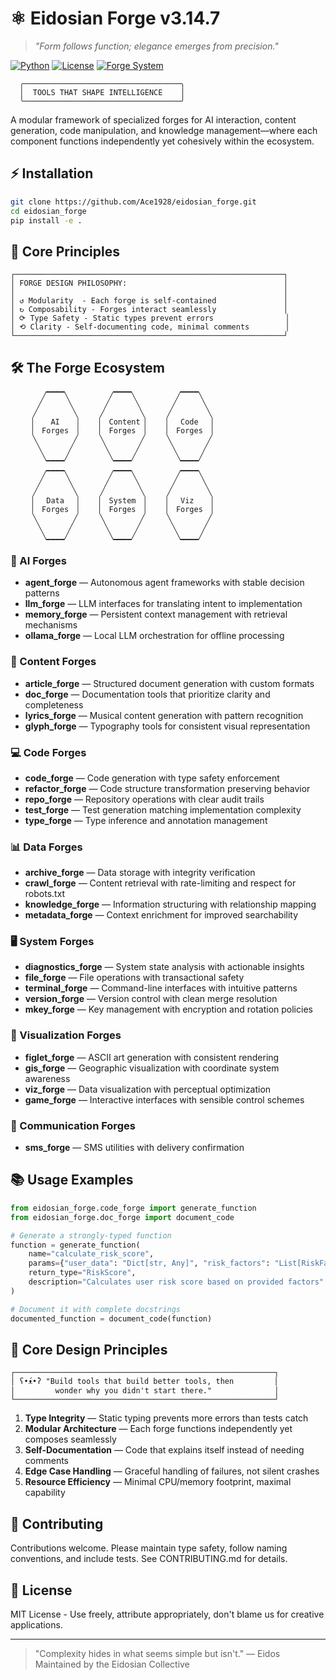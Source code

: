 # ⚛️ Eidosian Forge v3.14.7

> _"Form follows function; elegance emerges from precision."_

[![Python](https://img.shields.io/badge/Python-3.9%2B-blue)](https://www.python.org/) [![License](https://img.shields.io/badge/License-MIT-green)](LICENSE) [![Forge System](https://img.shields.io/badge/Forge-System-8A2BE2)](https://github.com/Ace1928)

```ascii
  ╭───────────────────────────────────╮
  │  TOOLS THAT SHAPE INTELLIGENCE    │
  ╰───────────────────────────────────╯
```

A modular framework of specialized forges for AI interaction, content generation, code manipulation, and knowledge management—where each component functions independently yet cohesively within the ecosystem.

## ⚡ Installation

```bash
git clone https://github.com/Ace1928/eidosian_forge.git
cd eidosian_forge
pip install -e .
```

## 🧠 Core Principles

```ascii
┌────────────────────────────────────────────────────────────┐
│ FORGE DESIGN PHILOSOPHY:                                   │
│                                                            │
│ ↺ Modularity  - Each forge is self-contained               │
│ ↻ Composability - Forges interact seamlessly               │
│ ⟳ Type Safety - Static types prevent errors                │
│ ⟲ Clarity - Self-documenting code, minimal comments        │
└────────────────────────────────────────────────────────────┘
```

## 🛠️ The Forge Ecosystem

```ascii
       ╱▔▔▔▔╲         ╱▔▔▔▔╲         ╱▔▔▔▔╲
      ╱      ╲       ╱      ╲       ╱      ╲
     ╱        ╲     ╱        ╲     ╱        ╲
    ▕    AI    ▏   ▕  Content ▏   ▕   Code   ▏
    ▕  Forges  ▏   ▕  Forges  ▏   ▕  Forges  ▏
     ╲        ╱     ╲        ╱     ╲        ╱
      ╲      ╱       ╲      ╱       ╲      ╱
       ╲▁▁▁▁╱         ╲▁▁▁▁╱         ╲▁▁▁▁╱

       ╱▔▔▔▔╲         ╱▔▔▔▔╲         ╱▔▔▔▔╲
      ╱      ╲       ╱      ╲       ╱      ╲
     ╱        ╲     ╱        ╲     ╱        ╲
    ▕   Data   ▏   ▕  System  ▏   ▕   Viz    ▏
    ▕  Forges  ▏   ▕  Forges  ▏   ▕  Forges  ▏
     ╲        ╱     ╲        ╱     ╲        ╱
      ╲      ╱       ╲      ╱       ╲      ╱
       ╲▁▁▁▁╱         ╲▁▁▁▁╱         ╲▁▁▁▁╱
```

### 🤖 AI Forges

- **agent_forge** — Autonomous agent frameworks with stable decision patterns
- **llm_forge** — LLM interfaces for translating intent to implementation
- **memory_forge** — Persistent context management with retrieval mechanisms
- **ollama_forge** — Local LLM orchestration for offline processing

### 📝 Content Forges

- **article_forge** — Structured document generation with custom formats
- **doc_forge** — Documentation tools that prioritize clarity and completeness
- **lyrics_forge** — Musical content generation with pattern recognition
- **glyph_forge** — Typography tools for consistent visual representation

### 💻 Code Forges

- **code_forge** — Code generation with type safety enforcement
- **refactor_forge** — Code structure transformation preserving behavior
- **repo_forge** — Repository operations with clear audit trails
- **test_forge** — Test generation matching implementation complexity
- **type_forge** — Type inference and annotation management

### 📊 Data Forges

- **archive_forge** — Data storage with integrity verification
- **crawl_forge** — Content retrieval with rate-limiting and respect for robots.txt
- **knowledge_forge** — Information structuring with relationship mapping
- **metadata_forge** — Context enrichment for improved searchability

### 🖥️ System Forges

- **diagnostics_forge** — System state analysis with actionable insights
- **file_forge** — File operations with transactional safety
- **terminal_forge** — Command-line interfaces with intuitive patterns
- **version_forge** — Version control with clean merge resolution
- **mkey_forge** — Key management with encryption and rotation policies

### 🎨 Visualization Forges

- **figlet_forge** — ASCII art generation with consistent rendering
- **gis_forge** — Geographic visualization with coordinate system awareness
- **viz_forge** — Data visualization with perceptual optimization
- **game_forge** — Interactive interfaces with sensible control schemes

### 📡 Communication Forges

- **sms_forge** — SMS utilities with delivery confirmation

## 📚 Usage Examples

```python
from eidosian_forge.code_forge import generate_function
from eidosian_forge.doc_forge import document_code

# Generate a strongly-typed function
function = generate_function(
    name="calculate_risk_score",
    params={"user_data": "Dict[str, Any]", "risk_factors": "List[RiskFactor]"},
    return_type="RiskScore",
    description="Calculates user risk score based on provided factors"
)

# Document it with complete docstrings
documented_function = document_code(function)
```

## 🧿 Core Design Principles

```ascii
┌──────────────────────────────────────────────────────────┐
│ ʕ•́ᴥ•̀ʔ "Build tools that build better tools, then         │
│         wonder why you didn't start there."              │
└──────────────────────────────────────────────────────────┘
```

1. **Type Integrity** — Static typing prevents more errors than tests catch
2. **Modular Architecture** — Each forge functions independently yet composes seamlessly
3. **Self-Documentation** — Code that explains itself instead of needing comments
4. **Edge Case Handling** — Graceful handling of failures, not silent crashes
5. **Resource Efficiency** — Minimal CPU/memory footprint, maximal capability

## 🔧 Contributing

Contributions welcome. Please maintain type safety, follow naming conventions, and include tests. See CONTRIBUTING.md for details.

## 📜 License

MIT License - Use freely, attribute appropriately, don't blame us for creative applications.

---

> "Complexity hides in what seems simple but isn't." — Eidos
> Maintained by the Eidosian Collective
